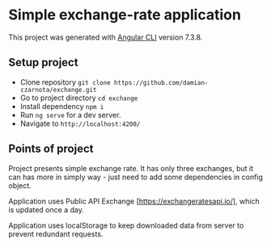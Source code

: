 # Simple exchange-rate application

This project was generated with [Angular CLI](https://github.com/angular/angular-cli) version 7.3.8.

## Setup project

* Clone repository `git clone https://github.com/damian-czarnota/exchange.git`
* Go to project directory `cd exchange`
* Install dependency `npm i`
* Run `ng serve` for a dev server.
* Navigate to `http://localhost:4200/`

## Points of project

Project presents simple exchange rate.
It has only three exchanges, but it can has more in simply way - just need to add some dependencies in config object.

Application uses Public API Exchange [https://exchangeratesapi.io/], which is updated once a day.

Application uses localStorage to keep downloaded data from server to prevent redundant requests.
